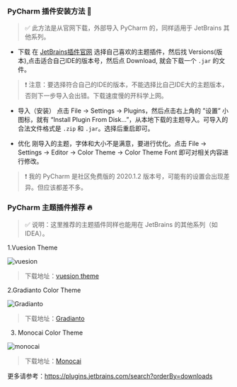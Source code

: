 ### PyCharm 插件安装方法 🎈

> ✅ 此方法是从官网下载，外部导入 PyCharm 的，同样适用于 JetBrains 其他系列。

+ 下载
  在 [JetBrains插件官网](https://plugins.jetbrains.com/search?orderBy=downloads) 选择自己喜欢的主题插件，然后找 Versions(版本),点击适合自己IDE的版本号，然后点 Download, 就会下载一个 `.jar` 的文件。

> ❗ 注意：要选择符合自己的IDE的版本，不能选择比自己IDE大的主题版本，否则下一步导入会出错。下载速度慢的开科学上网。

+ 导入（安装）
  点击 File -> Settings -> Plugins，然后点击右上角的 ”设置” 小图标，就有 “Install Plugin From Disk...”，从本地下载的主题导入。可导入的合法文件格式是 `.zip` 和 `.jar`。选择后重启即可。

+ 优化
  刚导入的主题，字体和大小不是满意，要进行优化。点击 File -> Settings -> Editor -> Color Theme -> Color Theme Font 即可对相关内容进行修改。

> ❗ 我的 PyCharm 是社区免费版的 2020.1.2 版本号，可能有的设置会出现差异。但应该都差不多。 
  

### PyCharm 主题插件推荐 🔥

> ✅ 说明：这里推荐的主题插件同样也能用在 JetBrains 的其他系列（如IDEA）。

1.Vuesion Theme

![vuesion](https://s1.ax1x.com/2020/08/29/d7TzKU.png)

> 下载地址：[vuesion theme](https://plugins.jetbrains.com/plugin/12226-vuesion-theme/versions/)

2.Gradianto Color Theme

![Gradianto](https://s1.ax1x.com/2020/08/29/d77vFA.png)

> 下载地址：[Gradianto](https://plugins.jetbrains.com/plugin/12334-gradianto/versions)

3. Monocai Color Theme

![monocai](https://s1.ax1x.com/2020/08/29/d7HKyT.png)

> 下载地址：[Monocai](https://plugins.jetbrains.com/plugin/12163-monocai-color-theme/versions)

更多请参考：https://plugins.jetbrains.com/search?orderBy=downloads